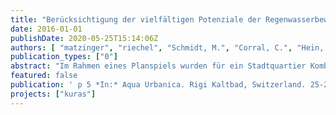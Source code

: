 ```yaml
---
title: "Berücksichtigung der vielfältigen Potenziale der Regenwasserbewirtschaftung in der Planung"
date: 2016-01-01
publishDate: 2020-05-25T15:14:06Z
authors: [ "matzinger", "riechel", "Schmidt, M.", "Corral, C.", "Hein, A.", "Offermann, M.", "Strehl, C.", "Nickel, D.", "Sieker, H.", "Pallasch, M.", "Köhler, M.", "Kaiser, D.", "Möller, C.", "Büter, B.", "Leßmann, D.", "von Tils, R.", "Säumel, I.", "Pille, L.", "Winkler, A.", "Heinzmann, B.", "Joswig, K.", "Reichmann, B.", "sonnenberg", "remy", "schwarzmueller", "rouault" ]
publication_types: ["0"]
abstract: "Im Rahmen eines Planspiels wurden für ein Stadtquartier Kombinationen der Regenwasserbewirtschaftung erstellt und wissenschaftlich bewertet. Die verwendete Methode kombiniert dazu lokale Bedingungen (Problemlage, Machbarkeit von Maßnahmen und lokale Ziele) mit einer Bewertung von 27 Einzelmaßnahmen hinsichtlich ihrer vielfältigen Effekte. Die Ergebnisse zeigen zunächst, dass eine skalenübergreifende Kombination von Maßnahmen vom Gebäude bis zum Kanaleinzugsgebiet ein großes Potenzial für die Verbesserung der städtischen Umwelt (Gewässer und Biodiversität) und Lebensqualität (Stadtklima, Freiraumqualität, Nutzen auf Gebäudeebene) hat. Die verwendete Methode erwies sich als gut geeignet für die Auswahl effektorientierter (und machbarer) Maßnahmen und für deren gezielte Platzierung in Problemräumen. Die Erfahrungen zeigen aber auch, dass die Methode optimiert werden muss, um eine bestimmte Zielerreichung (z.B. Kostenrahmen oder Einleitbeschränkung) während der Planung zu berücksichtigen."
featured: false
publication: ' p 5 *In:* Aqua Urbanica. Rigi Kaltbad, Switzerland. 25-27 September 2016'
projects: ["kuras"]
---
```



